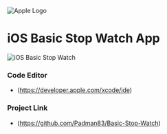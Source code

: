 ![Apple Logo](https://user-images.githubusercontent.com/45048950/73131198-bca1e580-4041-11ea-8f8d-ebfd844f0e64.png) 

# iOS Basic Stop Watch App

![iOS Basic Stop Watch](https://user-images.githubusercontent.com/45048950/74952604-74f15c80-543b-11ea-8946-fbcbd8cbde78.gif)

### Code Editor

* (https://developer.apple.com/xcode/ide)

### Project Link

* (https://github.com/Padman83/Basic-Stop-Watch)
